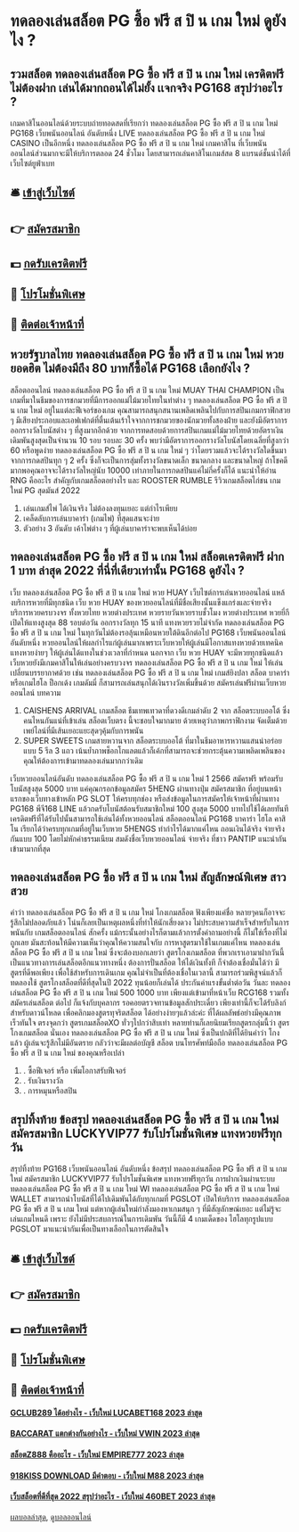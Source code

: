 # ทดลองเล่นสล็อต PG ซื้อ ฟรี ส ปิ น เกม ใหม่ ดูยังไง ?
## รวมสล็อต ทดลองเล่นสล็อต PG ซื้อ ฟรี ส ปิ น เกม ใหม่ เครดิตฟรีไม่ต้องฝาก เล่นได้มากถอนได้ไม่ยั้ง เเจกจริง PG168 สรุปว่าอะไร ?
เกมคาสิโนออนไลน์ด้วยระบบถ่ายทอดสดที่เรียกว่า ทดลองเล่นสล็อต PG ซื้อ ฟรี ส ปิ น เกม ใหม่ PG168 เว็บพนันออนไลน์ อันดับหนึ่ง LIVE ทดลองเล่นสล็อต PG ซื้อ ฟรี ส ปิ น เกม ใหม่ CASINO เป็นอีกหนึ่ง ทดลองเล่นสล็อต PG ซื้อ ฟรี ส ปิ น เกม ใหม่ เกมคาสิโน ที่เว็บพนันออนไลน์ส่วนมากจะมีให้บริการตลอด 24 ชั่วโมง โดยสามารถเล่นคาสิโนเกมส์สด 8 แบรนด์ชั้นนำได้ที่ เว็บไซต์ยูฟ่าเบท

## 🛎 [เข้าสู่เว็บไซต์](https://bit.ly/3SdLNi2)
## 👉 [สมัครสมาชิก](https://bit.ly/3SdLNi2)
## 💵 [กดรับเครดิตฟรี](https://bit.ly/3dyRKHj)
## 👑 [โปรโมชั่นพิเศษ](https://bit.ly/3dyRKHj)
## 📱 [ติดต่อเจ้าหน้าที่](https://bit.ly/3dyRKHj)

## หวยรัฐบาลไทย ทดลองเล่นสล็อต PG ซื้อ ฟรี ส ปิ น เกม ใหม่ หวยยอดฮิต ไม่ต้องมีถึง 80 บาทก็ซื้อได้ PG168 เลือกยังไง ?
สล็อตออนไลน์ ทดลองเล่นสล็อต PG ซื้อ ฟรี ส ปิ น เกม ใหม่ MUAY THAI CHAMPION เป็นเกมที่มาในธีมของการชกมวยที่มีการออกแม่ไม้มวยไทยในท่าต่าง ๆ ทดลองเล่นสล็อต PG ซื้อ ฟรี ส ปิ น เกม ใหม่ อยู่ในแต่ละฟีเจอร์ของเกม คุณสามารถสนุกสนานเพลิดเพลินไปกับการสปินเกมกราฟิกสวย ๆ มีเสียงประกอบและเอฟเฟกต์ที่ตื่นเต้นเร้าใจจากการชกมวยของนักมวยทั้งสองฝ่าย และยังมีอัตราการออกรางวัลโบนัสต่าง ๆ ที่สูงมากอีกด้วย
จากการทดสอบด้วยการสปินเกมแม่ไม้มวยไทยด้วยอัตราเงินเดิมพันสูงสุดเป็นจำนวน 10 รอบ รอบละ 30 ครั้ง พบว่ามีอัตราการออกรางวัลโบนัสโดยเฉลี่ยที่สูงกว่า 60 หรือพูดง่าย ทดลองเล่นสล็อต PG ซื้อ ฟรี ส ปิ น เกม ใหม่ ๆ ว่าโดยรวมแล้วจะได้รางวัลใดขึ้นมาจากการกดสปินทุก ๆ 2 ครั้ง ซึ่งก็จะเป็นการสุ่มทั้งรางวัลขนาดเล็ก ขนาดกลาง และขนาดใหญ่ ถ้าโชคดีมากพอคุณอาจจะได้รางวัลใหญ่นับ 10000 เท่าภายในการกดสปินแค่ไม่กี่ครั้งก็ได้
แนะนำให้อ่าน RNG คืออะไร สำคัญกับเกมสล็อตอย่างไร และ ROOSTER RUMBLE รีวิวเกมสล็อตไก่ชน เกมใหม่ PG สุดมันส์ 2022
1. เล่นเกมส์ไพ่ ได้เงินจริง ไม่ต้องลงทุนเยอะ แต่กำไรเพียบ
2. เคล็ดลับการเล่นบาคาร่า (เกมไพ่) ที่สุดแสนจะง่าย
3. ตัวอย่าง 3 อันดับ เค้าไพ่ต่าง ๆ ที่ผู้เล่นบาคาร่าจะพบเห็นได้บ่อย

## ทดลองเล่นสล็อต PG ซื้อ ฟรี ส ปิ น เกม ใหม่ สล็อตเครดิตฟรี ฝาก 1 บาท ล่าสุด 2022 ที่นี่ที่เดียวเท่านั้น PG168 ดูยังไง ?
เว็บ ทดลองเล่นสล็อต PG ซื้อ ฟรี ส ปิ น เกม ใหม่ หวย HUAY เว็บไซต์การเล่นหวยออนไลน์ แหล้งบริการหวยที่มีทุกชนิด เว็บ หวย HUAY ของหวยออนไลน์ที่มีชื่อเสียงนั้นแข็งแกร่งและจ่ายจริง บริการหวยครบวงจร ทั้งหวยไทย หวยต่างประเทศ หวยรายวันหวยราบชั้วโมง หวยต่างประเทศ หวยยี่กี เปิดให้แทงสูงสุด 88 รอบต่อวัน ออกรางวัลทุก 15 นาที แทงหวยรวยไม่จำกัด ทดลองเล่นสล็อต PG ซื้อ ฟรี ส ปิ น เกม ใหม่ ในทุกวันไม่ต้องรอลุ้นเหมือนหวยใต้ดินอีกต่อไป PG168 เว็บพนันออนไลน์ อันดับหนึ่ง หวยออนไลน์ให้ผลกำไรแก่ผู้เล่นมากเพราะเว็บหวยให้ผู้เล่นมีโอกาสแทงหวยด้วยเทคนิคแทงหวยง่ายๆ ให้ผู้เล่นได้แทงในช่วงเวลาที่กำหนด นอกจาก เว็บ หวย HUAY จะมีหวยทุกชนิดแล้ว เว็บหวยยังมีเกมคาสิโนให้เล่นอย่างครบวงจร ทดลองเล่นสล็อต PG ซื้อ ฟรี ส ปิ น เกม ใหม่ ให้เล่นเปลี่ยนบรรยากาศด้วย เช่น ทดลองเล่นสล็อต PG ซื้อ ฟรี ส ปิ น เกม ใหม่ เกมส์ยิงปลา สล็อต บาคาร่า หรือเกมไฮโล ป็อกเด้ง เกมดัมมี่ ก็สามารถเล่นสนุกได้เงินรางวัลเพิ่มขึ้นด้วย สมัครเล่นฟรีผ่านเว็บหวยออนไลน์
บทความ
1. CAISHENS ARRIVAL เกมสล็อต ธีมเทพเทวดาที่ดวงดีเกมลำดับ 2 จาก สล็อตระบบออโต้ ซึ่งคนไหนกันแน่ที่เข้าเล่น สล็อตเว็บตรง นี้จะชอบใจมากมาย ด้วยเหตุว่าภาพกราฟิกงาม จัดเต็มด้วยเพย์ไลน์ที่มีเส้นเยอะแยะสุดๆคุ้มกับการพนัน
2. SUPER SWEETS เกมสายหวานจาก สล็อตระบบออโต้ ที่มาในธีมอาหารหวานแสนน่าอร่อย แบบ 5 รีล 3 แถว เน้นย้ำภาพช็อกโกแลตแล้วก็เค้กที่สามารถจะช่วยกระตุ้นความเพลิดเพลินของคุณให้ต้องการเข้ามาทดลองเล่นมากกว่าเดิม

เว็บหวยออนไลน์อันดับ ทดลองเล่นสล็อต PG ซื้อ ฟรี ส ปิ น เกม ใหม่ 1 2566 สมัครฟรี พร้อมรับโบนัสสูงสุด 5000 บาท แค่คุณกรอกข้อมูลสมัคร 5HENG ผ่านทางปุ่ม สมัครสมาชิก ที่อยู่บนหน้าแรกของเว็บทางเข้าหลัก PG SLOT ให้ครบทุกช่อง หรือส่งข้อมูลในการสมัครให้เจ้าหน้าที่ผ่านทาง PG168 พีจี168 LINE แล้วกดรับโบนัสต้อนรับสมาชิกใหม่ 100 สูงสุด 5000 บาทไปใช้ได้เลยทันที เครดิตฟรีที่ได้รับไปนั้นสามารถใช้เล่นได้ทั้งหวยออนไลน์ สล็อตออนไลน์ PG168 บาคาร่า ไฮโล คาสิโน เรียกได้ว่าครบทุกเกมที่อยู่ในเว็บหวย 5HENGS ทำกำไรได้มากแค่ไหน ถอนเงินได้จริง จ่ายจริงกันแบบ 100 โดยไม่หักค่าธรรมเนียม สมดังชื่อเว็บหวยออนไลน์ จ่ายจริง ที่ชาว PANTIP แนะนำกันเข้ามามากที่สุด

## ทดลองเล่นสล็อต PG ซื้อ ฟรี ส ปิ น เกม ใหม่ สัญลักษณ์พิเศษ สาวสวย
คำว่า ทดลองเล่นสล็อต PG ซื้อ ฟรี ส ปิ น เกม ใหม่ โกงเกมสล็อต ฟังเพียงแค่ชื่อ หลายๆคนก็อาจจะรู้สึกไม่ปลอดภัยแล้ว โน่นก็เลยเป็นเหตุผลหนึ่งที่ทำให้นักเสี่ยงดวง ไม่ประสบความสำเร็จสำหรับในการพนันกับ เกมสล็อตออนไลน์ สักครั้ง แม้กระนั้นอย่างไรก็ตามแล้วการตั้งคำถามอย่างนี้ ก็ไม่ใ่ช่เรื่องที่ไม่ถูกเลย มันสะท้อนให้มีความเห็นว่าคุณให้ความสนใจกับ การหาสูตรมาใช้ในเกมแค่ไหน ทดลองเล่นสล็อต PG ซื้อ ฟรี ส ปิ น เกม ใหม่ ซึ่งจะต้องบอกเลยว่า สูตรโกงเกมสล็อต ที่พวกเราเอามาฝากวันนี้ เป็นแนวทางการเล่นสล็อตอีกแนวทางหนึ่ง
ต้องการปั่นสล็อต ให้ได้เงินทั้งที ก็จำต้องเชื่อมั่นได้ว่า มีสูตรที่ดีพอเพียง เพื่อใช้สำหรับการเดินเกม คุณไม่จำเป็นที่ต้องเชื่อในเวลานี้ สามารถร่วมพิสูจน์แล้วก็ทดลองใช้ สูตรโกงสล็อตที่ดีที่สุดในปี 2022 ทุนน้อยก็เล่นได้ ประกันค่าแรงขั้นต่ำต่อวัน วันละ ทดลองเล่นสล็อต PG ซื้อ ฟรี ส ปิ น เกม ใหม่ 500 1000 บาท เพียงแต่เข้ามาที่หน้าเว็บ RCG168 รวมทั้ง สมัครเล่นสล็อต ต่อไป ก็แจ้งกับบุคลากร รอคอยตรวจทานข้อมูลสักประเดี๋ยว เพียงเท่านี้ก็จะได้รับลิงก์สำหรับดาวน์โหลด เพื่อคลิกมองสูตรทุจริตสล็อต ได้อย่างง่ายๆแล้วล่ะค่ะ
ที่ได้ผลลัพธ์อย่างมีคุณภาพ เร็วทันใจ ตรงจุดกว่า สูตรเกมสล็อตXO ทั่วๆไปกว่าสิบเท่า หลายท่านก็เลยนิยมเรียกสูตรกลุ่มนี้ว่า สูตรโกงเกมสล็อต นั่นเอง ทดลองเล่นสล็อต PG ซื้อ ฟรี ส ปิ น เกม ใหม่ ซึ่งเป็นปกติที่ได้ยินคำว่า โกง แล้ว ผู้เล่นจะรู้สึกไม่มีอันตราย กลัวว่าจะมีผลต่อบัญชี สล็อต บนโทรศัพท์มือถือ ทดลองเล่นสล็อต PG ซื้อ ฟรี ส ปิ น เกม ใหม่ ของคุณหรือเปล่า
1. . ซื้อฟีเจอร์ หรือ เพิ่มโอกาสรับฟีเจอร์
2. . รับเงินรางวัล
3. . การหมุนหรือสปิน

## สรุปทิ้งท้าย ข้อสรุป ทดลองเล่นสล็อต PG ซื้อ ฟรี ส ปิ น เกม ใหม่ สมัครสมาชิก LUCKYVIP77 รับโปรโมชั่นพิเศษ แทงหวยฟรีทุกวัน
สรุปทิ้งท้าย PG168 เว็บพนันออนไลน์ อันดับหนึ่ง ข้อสรุป ทดลองเล่นสล็อต PG ซื้อ ฟรี ส ปิ น เกม ใหม่ สมัครสมาชิก LUCKYVIP77 รับโปรโมชั่นพิเศษ แทงหวยฟรีทุกวัน การฝากเงินผ่านระบบ ทดลองเล่นสล็อต PG ซื้อ ฟรี ส ปิ น เกม ใหม่ WI ทดลองเล่นสล็อต PG ซื้อ ฟรี ส ปิ น เกม ใหม่ WALLET สามารถนำโบนัสที่ได้ไปเดิมพันได้กับทุกเกมที่ PGSLOT เปิดให้บริการ ทดลองเล่นสล็อต PG ซื้อ ฟรี ส ปิ น เกม ใหม่ แต่หากผู้เล่นใหม่กำลังมองหาเกมสนุก ๆ ที่มีสัญลักษณ์เยอะ แต่ไม่รู้จะเล่นเกมไหนดี เพราะ ยังไม่มีประสบการณ์ในการเดิมพัน วันนี้ก็มี 4 เกมเด็ดของ ไฮโลทุกรูปแบบ PGSLOT มาแนะนำกันเพื่อเป็นทางเลือกในการตัดสินใจ

## 🛎 [เข้าสู่เว็บไซต์](https://bit.ly/3SdLNi2)
## 👉 [สมัครสมาชิก](https://bit.ly/3SdLNi2)
## 💵 [กดรับเครดิตฟรี](https://bit.ly/3dyRKHj)
## 👑 [โปรโมชั่นพิเศษ](https://bit.ly/3dyRKHj)
## 📱 [ติดต่อเจ้าหน้าที่](https://bit.ly/3dyRKHj)

#### [GCLUB289 ได้อย่างไร - เว็บใหม่ LUCABET168 2023 ล่าสุด](https://atom.io/themes/gclub289%20ได้อย่างไร%20-%20เว็บใหม่%20lucabet168%202023%20ล่าสุด)
#### [BACCARAT แตกต่างกันอย่างไร - เว็บใหม่ VWIN 2023 ล่าสุด](https://atom.io/themes/baccarat%20แตกต่างกันอย่างไร%20-%20เว็บใหม่%20vwin%202023%20ล่าสุด)
#### [สล็อตZ888 คืออะไร - เว็บใหม่ EMPIRE777 2023 ล่าสุด](https://atom.io/themes/สล็อตz888%20คืออะไร%20-%20เว็บใหม่%20empire777%202023%20ล่าสุด)
#### [918KISS DOWNLOAD มีคำตอบ - เว็บใหม่ M88 2023 ล่าสุด](https://atom.io/themes/918kiss%20download%20มีคำตอบ%20-%20เว็บใหม่%20m88%202023%20ล่าสุด)
#### [เว็บสล็อตที่ดีที่สุด 2022 สรุปว่าอะไร - เว็บใหม่ 460BET 2023 ล่าสุด](https://atom.io/themes/เว็บสล็อตที่ดีที่สุด%202022%20สรุปว่าอะไร%20-%20เว็บใหม่%20460bet%202023%20ล่าสุด)

[ผลบอลล่าสุด](https://siamsport.tv "ผลบอลล่าสุด"), [ดูบอลออนไลน์](https://siamsport.tv/ดูบอลสด "ดูบอลออนไลน์")